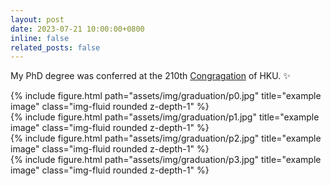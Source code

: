 ```yaml
---
layout: post
date: 2023-07-21 10:00:00+0800
inline: false
related_posts: false
---
```


My PhD degree was conferred at the 210th [Congragation](https://www4.hku.hk/congreg/page/detail/1095) of HKU. :sparkles:

<div class="row">
    <div class="col-sm mt-3 mt-md-0">
        {% include figure.html path="assets/img/graduation/p0.jpg" title="example image" class="img-fluid rounded z-depth-1" %}
    </div>
</div>
<div class="row">
    <div class="col-sm mt-3 mt-md-0">
        {% include figure.html path="assets/img/graduation/p1.jpg" title="example image" class="img-fluid rounded z-depth-1" %}
    </div>
</div>
<div class="row">
    <div class="col-sm mt-3 mt-md-0">
        {% include figure.html path="assets/img/graduation/p2.jpg" title="example image" class="img-fluid rounded z-depth-1" %}
    </div>
</div>

<div class="row">
    <div class="col-sm mt-3 mt-md-0">
        {% include figure.html path="assets/img/graduation/p3.jpg" title="example image" class="img-fluid rounded z-depth-1" %}
    </div>
</div>
